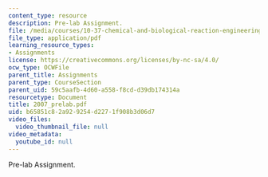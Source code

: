 ```yaml
---
content_type: resource
description: Pre-lab Assignment.
file: /media/courses/10-37-chemical-and-biological-reaction-engineering-spring-2007/b65851c82a929254d2271f908b3d06d7_2007_prelab.pdf
file_type: application/pdf
learning_resource_types:
- Assignments
license: https://creativecommons.org/licenses/by-nc-sa/4.0/
ocw_type: OCWFile
parent_title: Assignments
parent_type: CourseSection
parent_uid: 59c5aafb-4d60-a558-f8cd-d39db174314a
resourcetype: Document
title: 2007_prelab.pdf
uid: b65851c8-2a92-9254-d227-1f908b3d06d7
video_files:
  video_thumbnail_file: null
video_metadata:
  youtube_id: null
---
```

Pre-lab Assignment.